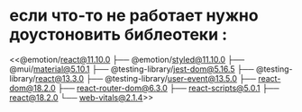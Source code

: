 # если что-то не работает нужно доустоновить библеотеки :
<<@emotion/react@11.10.0
├── @emotion/styled@11.10.0
├── @mui/material@5.10.1
├── @testing-library/jest-dom@5.16.5
├── @testing-library/react@13.3.0
├── @testing-library/user-event@13.5.0
├── react-dom@18.2.0
├── react-router-dom@6.3.0
├── react-scripts@5.0.1
├── react@18.2.0
└── web-vitals@2.1.4>>